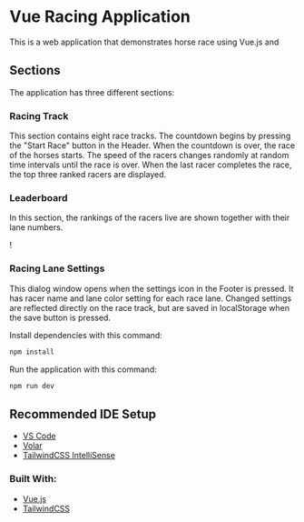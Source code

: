 # Vue Racing Application

This is a web application that demonstrates horse race using Vue.js and 

## Sections

The application has three different sections:

### Racing Track

This section contains eight race tracks. The countdown begins by pressing the "Start Race" button in the Header. When the countdown is over, the race of the horses starts. The speed of the racers changes randomly at random time intervals until the race is over. When the last racer completes the race, the top three ranked racers are displayed.



### Leaderboard

In this section, the rankings of the racers live are shown together with their lane numbers.

!

### Racing Lane Settings

This dialog window opens when the settings icon in the Footer is pressed. It has racer name and lane color setting for each race lane. Changed settings are reflected directly on the race track, but are saved in localStorage when the save button is pressed.





Install dependencies with this command:

```bash
npm install
```

Run the application with this command:

```bash
npm run dev
```

## Recommended IDE Setup

- [VS Code](https://code.visualstudio.com/)
- [Volar](https://marketplace.visualstudio.com/items?itemName=Vue.volar)
- [TailwindCSS IntelliSense](https://marketplace.visualstudio.com/items?itemName=bradlc.vscode-tailwindcss)

### Built With:

- [Vue.js](https://vuejs.org/)
- [TailwindCSS](https://tailwindcss.com/)
